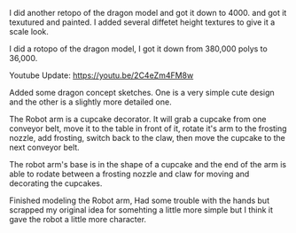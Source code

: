 I did another retopo of the dragon model and got it down to 4000. and got it texutured and painted. I added several diffetet height textures to give it a scale look.

I did a rotopo of the dragon model, I got it down from 380,000 polys to 36,000.

Youtube Update:
https://youtu.be/2C4eZm4FM8w

Added some dragon concept sketches. One is a very simple cute design and the other is a slightly more detailed one.

The Robot arm is a cupcake decorator. It will grab a cupcake from one conveyor belt, move it to the table in front of it, rotate it's arm to the frosting nozzle, add frosting, switch back to the claw, then move the cupcake to the next conveyor belt.

The robot arm's base is in the shape of a cupcake and the end of the arm is able to rodate between a frosting nozzle and claw for moving and decorating the cupcakes.

Finished modeling the Robot arm, Had some trouble with the hands but scrapped my original idea for somehting a little more simple but I think it gave the robot a little more character.
